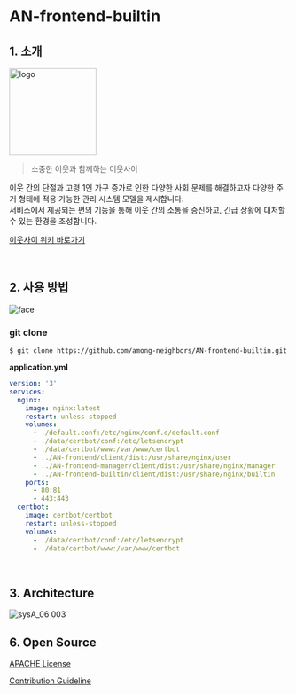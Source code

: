 # AN-frontend-builtin

## 1. 소개

<img width="157" alt="logo" src="https://user-images.githubusercontent.com/67043922/198819170-dbb0ef03-cb85-4220-bfbd-3f1276776cf3.png">

> 소중한 이웃과 함께하는 이웃사이

 이웃 간의 단절과 고령 1인 가구 증가로 인한 다양한 사회 문제를 해결하고자 다양한 주거 형태에 적용 가능한 관리 시스템 모델을 제시합니다.<br>
 서비스에서 제공되는 편의 기능을 통해 이웃 간의 소통을 증진하고, 긴급 상황에 대처할 수 있는 환경을 조성합니다.
 
 [이웃사이 위키 바로가기](https://github.com/among-neighbors/AN-backend/wiki)
 
<br>

## 2. 사용 방법

![face](https://user-images.githubusercontent.com/62577565/198865075-271430e8-00ed-43bf-99fb-0e1d1036a68f.gif)

### **git clone**
```shell
$ git clone https://github.com/among-neighbors/AN-frontend-builtin.git
```

**application.yml**

```yaml
version: '3'
services:
  nginx:
    image: nginx:latest
    restart: unless-stopped
    volumes:
      - ./default.conf:/etc/nginx/conf.d/default.conf 
      - ./data/certbot/conf:/etc/letsencrypt 
      - ./data/certbot/www:/var/www/certbot 
      - ../AN-frontend/client/dist:/usr/share/nginx/user 
      - ../AN-frontend-manager/client/dist:/usr/share/nginx/manager 
      - ../AN-frontend-builtin/client/dist:/usr/share/nginx/builtin
    ports:
      - 80:81
      - 443:443
  certbot:
    image: certbot/certbot
    restart: unless-stopped
    volumes:
      - ./data/certbot/conf:/etc/letsencrypt 
      - ./data/certbot/www:/var/www/certbot      
```
<br>



## 3. Architecture

![sysA_06 003](https://user-images.githubusercontent.com/62577565/198864482-4afdf2ae-6326-40bc-95df-fa40fe589575.jpeg)



## **6. Open Source**

[APACHE License](LICENSE)

[Contribution Guideline](CONTRIBUTING.md)




